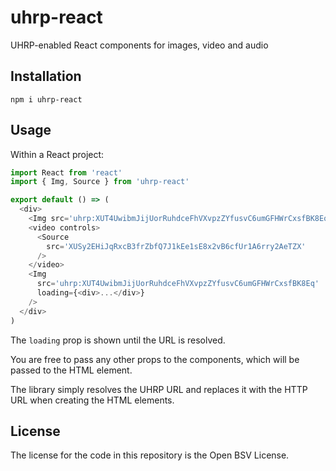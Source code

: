 # uhrp-react

UHRP-enabled React components for images, video and audio

## Installation

```
npm i uhrp-react
```

## Usage

Within a React project:

```js
import React from 'react'
import { Img, Source } from 'uhrp-react'

export default () => (
  <div>
    <Img src='uhrp:XUT4UwibmJijUorRuhdceFhVXvpzZYfusvC6umGFHWrCxsfBK8Eq' />
    <video controls>
      <Source
        src='XUSy2EHiJqRxcB3frZbfQ7J1kEe1sE8x2vB6cfUr1A6rry2AeTZX'
      />
    </video>
    <Img
      src='uhrp:XUT4UwibmJijUorRuhdceFhVXvpzZYfusvC6umGFHWrCxsfBK8Eq'
      loading={<div>...</div>}
    />
  </div>
)
```

The `loading` prop is shown until the URL is resolved.

You are free to pass any other props to the components, which will be passed to the HTML element.

The library simply resolves the UHRP URL and replaces it with the HTTP URL when creating the HTML elements.

## License

The license for the code in this repository is the Open BSV License.
